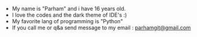 - My name is "Parham" and i have 16 years old.
- I love the codes and the dark theme of IDE's :)
- My favorite lang of programming is "Python"
- If you call me or q&a send message to my email : parhamgit@gmail.com
